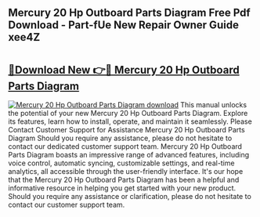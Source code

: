 ## Mercury 20 Hp Outboard Parts Diagram Free Pdf Download - Part-fUe New Repair Owner Guide xee4Z

# <h2><a href="http://dfqhog.blite.top/?on=Mercury+20+Hp+Outboard+Parts+Diagram">🔗Download New 👉🔴 Mercury 20 Hp Outboard Parts Diagram</a></h2>

[![Mercury 20 Hp Outboard Parts Diagram download](https://i.imgur.com/lujVjoI.png)](http://dfqhog.blite.top/?on=Mercury+20+Hp+Outboard+Parts+Diagram)
This manual unlocks the potential of your new Mercury 20 Hp Outboard Parts Diagram. Explore its features, learn how to install, operate, and maintain it seamlessly. Please Contact Customer Support for Assistance Mercury 20 Hp Outboard Parts Diagram Should you require any assistance, please do not hesitate to contact our dedicated customer support team. Mercury 20 Hp Outboard Parts Diagram boasts an impressive range of advanced features, including voice control, automatic syncing, customizable settings, and real-time analytics, all accessible through the user-friendly interface. It's our hope that the Mercury 20 Hp Outboard Parts Diagram has been a helpful and informative resource in helping you get started with your new product. Should you require any assistance or clarification, please do not hesitate to contact our customer support team.
